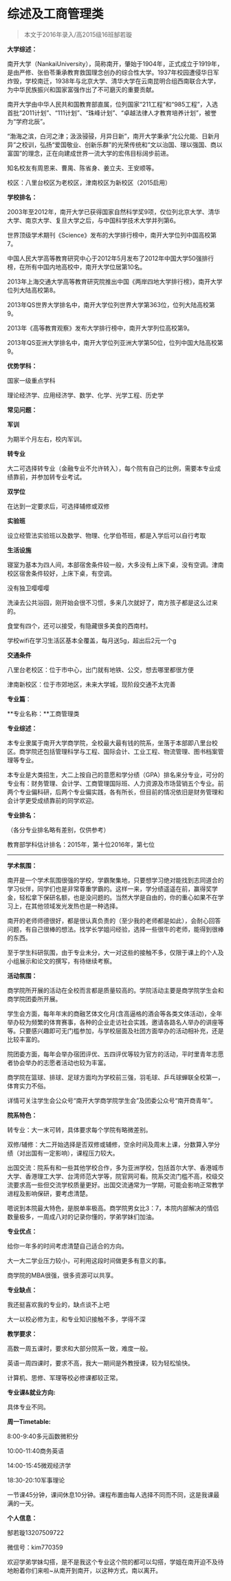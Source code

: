 
# 综述及工商管理类  

> 本文于2016年录入/高2015级16班郜若璇  



**大学综述：**

南开大学（NankaiUniversity），简称南开，肇始于1904年，正式成立于1919年，是由严修、张伯苓秉承教育救国理念创办的综合性大学。1937年校园遭侵华日军炸毁，学校南迁，1938年与北京大学、清华大学在云南昆明合组西南联合大学，为中华民族振兴和国家富强作出了不可磨灭的重要贡献。

南开大学由中华人民共和国教育部直属，位列国家“211工程”和“985工程”，入选首批“2011计划”、“111计划”、“珠峰计划”、“卓越法律人才教育培养计划”，被誉为“学府北辰”。

“渤海之滨，白河之津；汲汲骎骎，月异日新”，南开大学秉承“允公允能、日新月异”之校训，弘扬“爱国敬业、创新乐群”的光荣传统和“文以治国、理以强国、商以富国”的理念，正在向建成世界一流大学的宏伟目标阔步前进。

知名校友有周恩来、曹禺、陈省身、姜立夫、王安顺等。

校区：八里台校区为老校区，津南校区为新校区（2015启用）



**学校排名：**

2003年至2012年，南开大学已获得国家自然科学奖9项，仅位列北京大学、清华大学、南京大学、复旦大学之后，与中国科学技术大学并列第6。

世界顶级学术期刊《Science》发布的大学排行榜中，南开大学位列中国高校第7。

中国人民大学高等教育研究中心于2012年5月发布了2012年中国大学50强排行榜，在所有中国内地高校中，南开大学位居第10名。

2013年上海交通大学高等教育研究院推出中国《两岸四地大学排行榜》，南开大学位列大陆高校第8。

2013年QS世界大学排名中，南开大学位列世界大学第363位，位列大陆高校第9。

2013年《高等教育观察》发布大学排行榜中，南开大学列位高校第9。

2013年QS亚洲大学排名中，南开大学位列亚洲大学第50位，位列中国大陆高校第9。



**优势学科：**

国家一级重点学科

理论经济学、应用经济学、数学、化学、光学工程、历史学



**常见问题：**

**军训**

为期半个月左右，校内军训。

**转专业**

大二可选择转专业（金融专业不允许转入），每个院有自己的比例，需要本专业成绩靠前，并参加转专业考试。

**双学位**

在达到一定要求后，可选择辅修或双修

**实验班**

设立经管法实验班以及数学、物理、化学伯苓班，都是入学后可以自行考取

**生活设施**

寝室为基本为四人间，本部宿舍条件较一般，大多没有上床下桌，没有空调。津南校区宿舍条件较好，上床下桌，有空调。

没有独卫嘤嘤嘤

洗澡去公共浴园，刚开始会很不习惯，多来几次就好了，南方孩子都是这么过来的。

食堂有四个，还可以接受，有隐藏很多美食的西南村。

学校wifi在学习生活区基本全覆盖，每月送5g，超出后2元一个g

**交通条件**

八里台老校区：位于市中心，出门就有地铁、公交，想去哪里都很方便

津南新校区：位于市郊地区，未来大学城，现阶段交通不太完善



**专业篇**：



**专业名称：**工商管理类

**专业综述：**

本专业隶属于南开大学商学院，全校最大最有钱的院系，坐落于本部即八里台校区。商学院还包括管理科学与工程、国际会计、工业工程、物流管理、图书档案管理等专业。

本专业是大类招生，大二上按自己的意愿和学分绩（GPA）排名来分专业，可分的专业有：财务管理、会计学、工商管理国际班、人力资源及市场营销五个专业。前两个专业偏科研，后两个专业偏实践，各有所长，但目前的情况依旧是财务管理和会计学更受成绩靠前的同学欢迎。



**专业排名：**

（各分专业排名略有差别，仅供参考）

教育部学科估计排名：2015年，第十位2016年，第七位

****

**学术氛围：**

南开是一个学术氛围很强的学校，学霸聚集地，只要想学习绝对能找到志同道合的学习伙伴，同学们也是非常尊重学霸的。这样一来，学分绩遥遥在前，赢得奖学金，轻松拿下保研名额，也是没问题的。当然大学是自由的，你的重心如果不在学习上，在其他领域发光发热也是一种选择。

南开的老师师德很好，都是很认真负责的（至少我的老师都是如此），会耐心回答问题，有自己很棒的想法。找学长学姐问经验，选择一些很牛的老师，能得到很棒的东西。

至于学生科研氛围，由于专业未分，大一对这些的接触不多，仅限于课上的个人及小组展示和论文的撰写，有待继续考察。



**活动氛围：**

商学院所开展的活动在全校而言都是质量较高的。学院活动主要是商学院学生会和商学院团委所开展。

学生会方面，每年年末的商融艺体文化月(含高逼格的酒会等各类文体活动)，全年举办较为频繁的体育赛事，各种的企业走访社会实践，邀请各路名人举办的讲座等等。只要感兴趣即可无门槛参加，与学校层面及社团方面举办的活动相补充，还是比较丰富的。

院团委方面，每年会举办宿团评优、五四评优等较为官方的活动，平时里青年志愿者协会举办的志愿者活动也较为丰富。

商学院在篮球、排球、足球方面均为学校前三强，羽毛球、乒乓球蝉联全校第一，体育实力不俗。

详情可关注学生会公众号“南开大学商学院学生会”及团委公众号“南开商青年”。



**院系特色：**

转专业：大一末可转，具体要求每个学院有略微差别。

双修/辅修：大二开始选择是否双修或辅修，空余时间及周末上课，分数算入学分绩（对出国有一定影响），课程压力较大。

出国交流：院系有和一些其他学校合作，多为亚洲学校，包括首尔大学、香港城市大学、香港理工大学、台湾师范大学等，院官网可看。院系交流门槛不高，校级交流要求高一些但交流学校质量更好。出国交流通常为一学期，可能会影响正常教学进程及影响保研，要考虑清楚。

嗯说到本院最大特色，是脱单率极高。商学院男女比3：7，本院内部解决的情侣数量极多，一周成八对的记录你懂的，学弟学妹们加油。



**专业优点：**

给你一年多的时间考虑清楚自己适合的方向。

大一大二学业压力较小，可利用这段时间做更多有意义的事。

商学院的MBA很强，很多资源可以共享。



**专业缺点：**

我还挺喜欢我的专业的，缺点谈不上吧

大一以校必修为主，和专业知识接触不多，学得不深



**教学要求：**

高数一周五课时，要求和大部分院系一致，难度一般。

英语一周四课时，要求不高，我大一期间是外教授课，较为轻松愉快。

计算机、思修、军理等校必修课都较正常。



**专业课&amp;就业方向:**

具体专业不同。



**周一Timetable:**

8:00-9:40多元函数微积分

10:00-11:40商务英语

14:00-15:45微观经济学

18:30-20:10军事理论

一节课45分钟，课间休息10分钟。课程布置由每人选择不同而不同，这是我课最满的一天。



**个人信息：**

郜若璇13207509722

微信号：kim770359

欢迎学弟学妹勾搭，是不是我这个专业这个院的都可以勾搭，学姐在南开迫不及待地盼着你们来啦~从南开到南开，以这种方式，南以离开。


